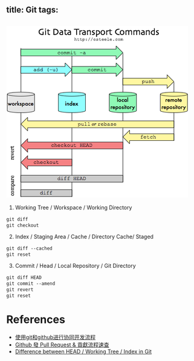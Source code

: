 title: Git
tags:
---

##

![Git-Data-Transport-Commands.png](../images/Git-Data-Transport-Commands.png)

1. Working Tree / Workspace / Working Directory
```
git diff
git checkout
```

2. Index / Staging Area / Cache / Directory Cache/ Staged
```
git diff --cached
git reset
```

3. Commit / Head / Local Repository / Git Directory
```
git diff HEAD
git commit --amend
git revert
git reset
```

# References
- [使用git和github进行协同开发流程](http://livoras.com/post/28)
- [Github 發 Pull Request & 貢獻流程速查](https://gist.github.com/timdream/5968469)
- [Difference between HEAD / Working Tree / Index in Git](http://stackoverflow.com/questions/3689838/difference-between-head-working-tree-index-in-git)
